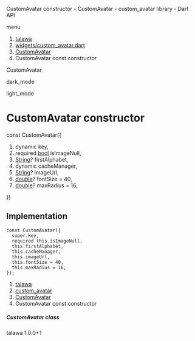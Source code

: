 




CustomAvatar constructor - CustomAvatar - custom\_avatar library - Dart API







menu

1. [talawa](../../index.html)
2. [widgets/custom\_avatar.dart](../../file-___home_harshil_Desktop_open-source_palisadoes_talawa_lib_widgets_custom_avatar/)
3. [CustomAvatar](../../file-___home_harshil_Desktop_open-source_palisadoes_talawa_lib_widgets_custom_avatar/CustomAvatar-class.html)
4. CustomAvatar const constructor

CustomAvatar


dark\_mode

light\_mode




# CustomAvatar constructor


const
CustomAvatar({

1. dynamic key,
2. required [bool](https://api.flutter.dev/flutter/dart-core/bool-class.html) isImageNull,
3. [String](https://api.flutter.dev/flutter/dart-core/String-class.html)? firstAlphabet,
4. dynamic cacheManager,
5. [String](https://api.flutter.dev/flutter/dart-core/String-class.html)? imageUrl,
6. [double](https://api.flutter.dev/flutter/dart-core/double-class.html)? fontSize = 40,
7. [double](https://api.flutter.dev/flutter/dart-core/double-class.html)? maxRadius = 16,

})

## Implementation

```
const CustomAvatar({
  super.key,
  required this.isImageNull,
  this.firstAlphabet,
  this.cacheManager,
  this.imageUrl,
  this.fontSize = 40,
  this.maxRadius = 16,
});
```

 


1. [talawa](../../index.html)
2. [custom\_avatar](../../file-___home_harshil_Desktop_open-source_palisadoes_talawa_lib_widgets_custom_avatar/)
3. [CustomAvatar](../../file-___home_harshil_Desktop_open-source_palisadoes_talawa_lib_widgets_custom_avatar/CustomAvatar-class.html)
4. CustomAvatar const constructor

##### CustomAvatar class





talawa
1.0.0+1






